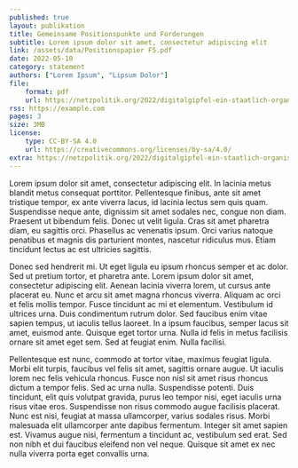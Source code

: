 ```yaml
---
published: true
layout: publikation
title: Gemeinsame Positionspunkte und Forderungen
subtitle: Lorem ipsum dolor sit amet, consectetur adipiscing elit
link: /assets/data/Positionspapier F5.pdf
date: 2022-05-10
category: statement
authors: ["Lorem Ipsum", "Lipsum Dolor"]
file:
    format: pdf
    url: https://netzpolitik.org/2022/digitalgipfel-ein-staatlich-organisiertes-lobbyfest/
rss: https://example.com
pages: 3
size: 3MB
license:
    type: CC-BY-SA 4.0
    url: https://creativecommons.org/licenses/by-sa/4.0/
extra: https://netzpolitik.org/2022/digitalgipfel-ein-staatlich-organisiertes-lobbyfest/
---
```


Lorem ipsum dolor sit amet, consectetur adipiscing elit. In lacinia metus blandit metus consequat porttitor. Pellentesque finibus, ante sit amet tristique tempor, ex ante viverra lacus, id lacinia lectus sem quis quam. Suspendisse neque ante, dignissim sit amet sodales nec, congue non diam. Praesent ut bibendum felis. Donec ut velit ligula. Cras sit amet pharetra diam, eu sagittis orci. Phasellus ac venenatis ipsum. Orci varius natoque penatibus et magnis dis parturient montes, nascetur ridiculus mus. Etiam tincidunt lectus ac est ultricies sagittis.

Donec sed hendrerit mi. Ut eget ligula eu ipsum rhoncus semper et ac dolor. Sed ut pretium tortor, et pharetra ante. Lorem ipsum dolor sit amet, consectetur adipiscing elit. Aenean lacinia viverra lorem, ut cursus ante placerat eu. Nunc et arcu sit amet magna rhoncus viverra. Aliquam ac orci et felis mollis tempor. Fusce tincidunt ac mi et elementum. Vestibulum id ultrices urna. Duis condimentum rutrum dolor. Sed faucibus enim vitae sapien tempus, ut iaculis tellus laoreet. In a ipsum faucibus, semper lacus sit amet, euismod ante. Quisque eget tortor urna. Nulla id felis in metus facilisis ornare sit amet eget sem. Sed at feugiat enim. Nulla facilisi.

Pellentesque est nunc, commodo at tortor vitae, maximus feugiat ligula. Morbi elit turpis, faucibus vel felis sit amet, sagittis ornare augue. Ut iaculis lorem nec felis vehicula rhoncus. Fusce non nisl sit amet risus rhoncus dictum a tempor felis. Sed ac urna nulla. Suspendisse potenti. Duis tincidunt, elit quis volutpat gravida, purus leo tempor nisi, eget iaculis urna risus vitae eros. Suspendisse non risus commodo augue facilisis placerat. Nunc est nisi, feugiat at massa ullamcorper, varius sodales risus. Morbi malesuada elit ullamcorper ante dapibus fermentum. Integer sit amet sapien est. Vivamus augue nisi, fermentum a tincidunt ac, vestibulum sed erat. Sed non nibh et dui faucibus eleifend non vel neque. Quisque sit amet ex nec nulla viverra porta eget convallis urna. 